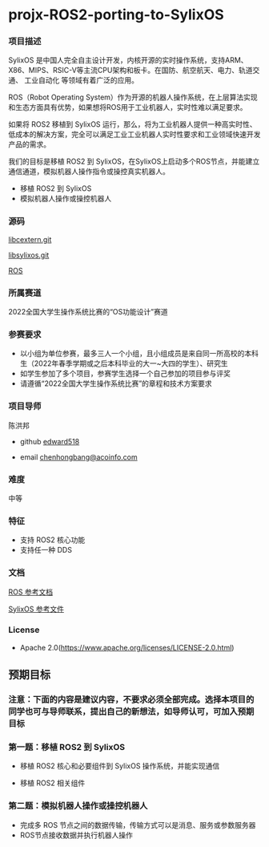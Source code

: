 # projx-ROS2-porting-to-SylixOS

### 项目描述

SylixOS 是中国人完全自主设计开发，内核开源的实时操作系统，支持ARM、X86、MIPS、RSIC-V等主流CPU架构和板卡。在国防、航空航天、电力、轨道交通、 工业自动化 等领域有着广泛的应用。

ROS（Robot Operating System）作为开源的机器人操作系统，在上层算法实现和生态方面具有优势，如果想将ROS用于工业机器人，实时性难以满足要求。

如果将 ROS2 移植到 SylixOS 运行，那么，将为工业机器人提供一种高实时性、低成本的解决方案，完全可以满足工业工业机器人实时性要求和工业领域快速开发产品的需求。

我们的目标是移植  ROS2 到 SylixOS，在SylixOS上启动多个ROS节点，并能建立通信通道，模拟机器人操作指令或操控真实机器人。

- 移植  ROS2 到 SylixOS 
- 模拟机器人操作或操控机器人

### 源码

 [libcextern.git](http://git.sylixos.com/cgit/cgit.cgi/libcextern.git/) 

 [libsylixos.git](http://git.sylixos.com/cgit/cgit.cgi/libsylixos.git/) 

 [ROS](https://www.ros.org/)



### 所属赛道

2022全国大学生操作系统比赛的“OS功能设计”赛道



### 参赛要求

- 以小组为单位参赛，最多三人一个小组，且小组成员是来自同一所高校的本科生（2022年春季学期或之后本科毕业的大一~大四的学生）、研究生
- 如学生参加了多个项目，参赛学生选择一个自己参加的项目参与评奖
- 请遵循“2022全国大学生操作系统比赛”的章程和技术方案要求



### 项目导师

陈洪邦

* github [edward518](https://github.com/edward518)

* email chenhongbang@acoinfo.com

  

### 难度

中等

### 特征

- 支持 ROS2 核心功能 
- 支持任一种 DDS


### 文档

[ROS 参考文档](https://docs.ros.org/en/foxy/Installation.html)

[SylixOS 参考文件](https://github.com/acoinfo/sylixos_oscomp_2021)

### License

- Apache 2.0(https://www.apache.org/licenses/LICENSE-2.0.html)

## 预期目标

### 注意：下面的内容是建议内容，不要求必须全部完成。选择本项目的同学也可与导师联系，提出自己的新想法，如导师认可，可加入预期目标



### 第一题：移植 ROS2 到 SylixOS 

* 移植 ROS2 核心和必要组件到 SylixOS 操作系统，并能实现通信

* 移植 ROS2 相关组件

  

### 第二题：模拟机器人操作或操控机器人

* 完成多 ROS 节点之间的数据传输，传输方式可以是消息、服务或参数服务器
* ROS节点接收数据并执行机器人操作

  

